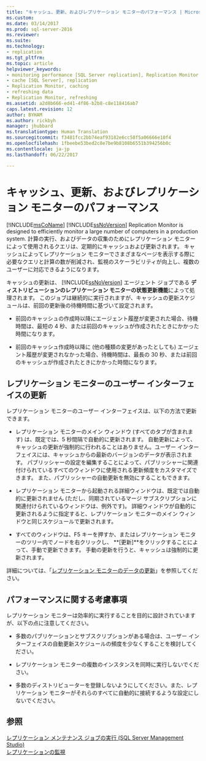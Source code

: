 ```yaml
---
title: "キャッシュ、更新、およびレプリケーション モニターのパフォーマンス | Microsoft Docs"
ms.custom: 
ms.date: 03/14/2017
ms.prod: sql-server-2016
ms.reviewer: 
ms.suite: 
ms.technology:
- replication
ms.tgt_pltfrm: 
ms.topic: article
helpviewer_keywords:
- monitoring performance [SQL Server replication], Replication Monitor
- cache [SQL Server], replication
- Replication Monitor, caching
- refreshing data
- Replication Monitor, refreshing
ms.assetid: a2d8b666-ed41-4f86-b2b8-c8e118416ab7
caps.latest.revision: 12
author: BYHAM
ms.author: rickbyh
manager: jhubbard
ms.translationtype: Human Translation
ms.sourcegitcommit: f3481fcc2bb74eaf93182e6cc58f5a06666e10f4
ms.openlocfilehash: 1fbeebe53bed2c8e7be9b8108b6551b394256b0c
ms.contentlocale: ja-jp
ms.lasthandoff: 06/22/2017

---
```

# <a name="caching-refresh-and-replication-monitor-performance"></a>キャッシュ、更新、およびレプリケーション モニターのパフォーマンス
  [!INCLUDE[msCoName](../../../includes/msconame-md.md)] [!INCLUDE[ssNoVersion](../../../includes/ssnoversion-md.md)] Replication Monitor is designed to efficiently monitor a large number of computers in a production system. 計算の実行、およびデータの収集のためにレプリケーション モニターによって使用されるクエリは、定期的にキャッシュおよび更新されます。 キャッシュによってレプリケーション モニターでさまざまなページを表示する際に必要なクエリと計算の数が削減され、監視のスケーラビリティが向上し、複数のユーザーに対応できるようになります。  
  
 キャッシュの更新は、 [!INCLUDE[ssNoVersion](../../../includes/ssnoversion-md.md)] エージェント ジョブである **ディストリビューションのレプリケーション モニターの状態更新機能**によって処理されます。 このジョブは継続的に実行されますが、キャッシュの更新スケジュールは、前回の更新後の待機時間に基づいて設定されます。  
  
-   前回のキャッシュの作成時以降にエージェント履歴が変更された場合、待機時間は、最短の 4 秒、または前回のキャッシュが作成されたときにかかった時間になります。  
  
-   前回のキャッシュ作成時以降に (他の種類の変更があったとしても) エージェント履歴が変更されなかった場合、待機時間は、最長の 30 秒、または前回のキャッシュが作成されたときにかかった時間になります。  
  
## <a name="refreshing-the-replication-monitor-user-interface"></a>レプリケーション モニターのユーザー インターフェイスの更新  
 レプリケーション モニターのユーザー インターフェイスは、以下の方法で更新できます。  
  
-   レプリケーション モニターのメイン ウィンドウ (すべてのタブが含まれます) は、既定では、5 秒間隔で自動的に更新されます。 自動更新によって、キャッシュの更新が強制的に行われることはありません。ユーザー インターフェイスには、キャッシュからの最新のバージョンのデータが表示されます。 パブリッシャーの設定を編集することによって、パブリッシャーに関連付けられているすべてのウィンドウに使用される更新頻度をカスタマイズできます。 また、パブリッシャーの自動更新を無効にすることもできます。  
  
-   レプリケーション モニターから起動される詳細ウィンドウは、既定では自動的に更新されません (ただし、同期されているマージ サブスクリプションに関連付けられているウィンドウは、例外です)。 詳細ウィンドウが自動的に更新されるように指定すると、レプリケーション モニターのメイン ウィンドウと同じスケジュールで更新されます。  
  
-   すべてのウィンドウは、F5 キーを押すか、またはレプリケーション モニターのツリー内でノードを右クリックし、 **[更新]**をクリックすることによって、手動で更新できます。 手動の更新を行うと、キャッシュは強制的に更新されます。  
  
 詳細については、「[レプリケーション モニターのデータの更新](../../../relational-databases/replication/monitor/refresh-data-in-replication-monitor.md)」を参照してください。  
  
## <a name="performance-considerations"></a>パフォーマンスに関する考慮事項  
 レプリケーション モニターは効率的に実行することを目的に設計されていますが、以下の点に注意してください。  
  
-   多数のパブリケーションとサブスクリプションがある場合は、ユーザー インターフェイスの自動更新スケジュールの頻度を少なくすることを検討してください。  
  
-   レプリケーション モニターの複数のインスタンスを同時に実行しないでください。  
  
-   多数のディストリビューターを登録しないようにしてください。また、レプリケーション モニターがそれらのすべてに自動的に接続するような設定にしないでください。  
  
## <a name="see-also"></a>参照  
 [レプリケーション メンテナンス ジョブの実行 &#40;SQL Server Management Studio&#41;](../../../relational-databases/replication/administration/run-replication-maintenance-jobs-sql-server-management-studio.md)   
 [レプリケーションの監視](../../../relational-databases/replication/monitor/monitoring-replication-overview.md)  
  
  
